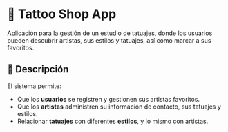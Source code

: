 # 🖤 Tattoo Shop App  

Aplicación para la gestión de un estudio de tatuajes, donde los usuarios pueden descubrir artistas, sus estilos y tatuajes, así como marcar a sus favoritos.  

## 📌 Descripción  

El sistema permite:  
- Que los **usuarios** se registren y gestionen sus artistas favoritos.  
- Que los **artistas** administren su información de contacto, sus tatuajes y estilos.  
- Relacionar **tatuajes** con diferentes **estilos**, y lo mismo con artistas.  
